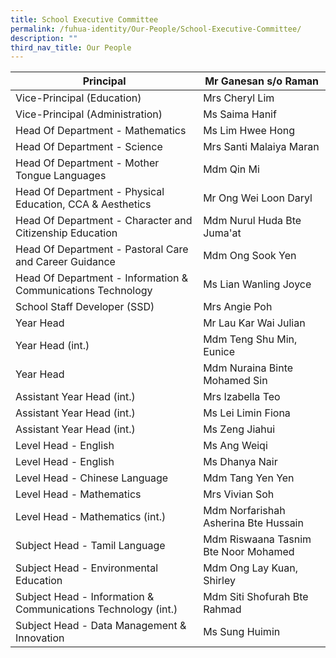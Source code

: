 ```yaml
---
title: School Executive Committee
permalink: /fuhua-identity/Our-People/School-Executive-Committee/
description: ""
third_nav_title: Our People
---
```

| Principal                                                      | Mr Ganesan s/o Raman                 |
|----------------------------------------------------------------|---------------------------------------|
| Vice-Principal (Education)                                     | Mrs Cheryl Lim                        |
| Vice-Principal (Administration)                                | Ms Saima Hanif                        |
| Head Of Department - Mathematics                               | Ms Lim Hwee Hong                      |
| Head Of Department - Science                                   | Mrs Santi Malaiya Maran               |
| Head Of Department - Mother Tongue Languages       | Mdm Qin Mi    |                   
| Head Of Department - Physical Education, CCA & Aesthetics       | Mr Ong Wei Loon Daryl           |
| Head Of Department - Character and Citizenship Education       | Mdm Nurul Huda Bte Juma'at            |
| Head Of Department - Pastoral Care and Career Guidance         | Mdm Ong Sook Yen                      |
| Head Of Department - Information & Communications Technology   | Ms Lian Wanling Joyce                 |
| School Staff Developer (SSD)                                   | Mrs Angie Poh                         |
| Year Head                                                      | Mr Lau Kar Wai Julian                 |
| Year Head (int.)                                                     | Mdm Teng Shu Min, Eunice                      |
| Year Head                                                      | Mdm Nuraina Binte Mohamed Sin         |
| Assistant Year Head (int.)                                           | Mrs Izabella Teo              |
| Assistant Year Head (int.)                                     | Ms Lei Limin Fiona                    |
| Assistant Year Head (int.)                                     | Ms Zeng Jiahui                        |
| Level Head - English                                           | Ms Ang Weiqi                          |
| Level Head - English                                           |  Ms Dhanya Nair                       |
| Level Head - Chinese Language                                  |  Mdm Tang Yen Yen                     |
| Level Head - Mathematics                                       | Mrs Vivian Soh                        |
| Level Head - Mathematics (int.)                                |  Mdm Norfarishah Asherina Bte Hussain |
| Subject Head - Tamil Language                                  | Mdm Riswaana Tasnim Bte Noor Mohamed  |
| Subject Head - Environmental Education                         | Mdm Ong Lay Kuan, Shirley             |
| Subject Head - Information & Communications Technology (int.)  | Mdm Siti Shofurah Bte Rahmad          |
| Subject Head - Data Management & Innovation                    |  Ms Sung Huimin                       |